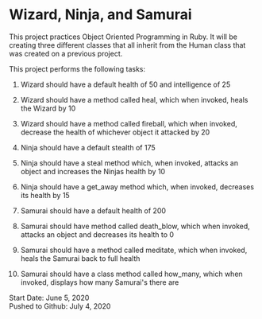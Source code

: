 # Wizard, Ninja, and Samurai

This project practices Object Oriented Programming in Ruby. It will be creating three different classes that all inherit from the Human class that was created on a previous project.

This project performs the following tasks:

1. Wizard should have a default health of 50 and intelligence of 25

2. Wizard should have a method called heal, which when invoked, heals the Wizard by 10

3. Wizard should have a method called fireball, which when invoked, decrease the health of whichever object it attacked by 20

4. Ninja should have a default stealth of 175

5. Ninja should have a steal method which, when invoked, attacks an object and increases the Ninjas health by 10

6. Ninja should have a get_away method which, when invoked, decreases its health by 15

7. Samurai should have a default health of 200

8. Samurai should have method called death_blow, which when invoked, attacks an object and decreases its health to 0

9. Samurai should have a method called meditate, which when invoked, heals the Samurai back to full health

10. Samurai should have a class method called how_many, which when invoked, displays how many Samurai's there are

Start Date: June 5, 2020\
Pushed to Github: July 4, 2020